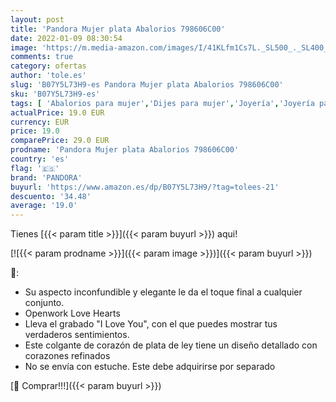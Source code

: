 ```yaml
---
layout: post
title: 'Pandora Mujer plata Abalorios 798606C00'
date: 2022-01-09 08:30:54
image: 'https://m.media-amazon.com/images/I/41KLfm1Cs7L._SL500_._SL400_.jpg'
comments: true
category: ofertas
author: 'tole.es'
slug: 'B07Y5L73H9-es Pandora Mujer plata Abalorios 798606C00'
sku: 'B07Y5L73H9-es'
tags: [ 'Abalorios para mujer','Dijes para mujer','Joyería','Joyería para mujer','pandora', ]
actualPrice: 19.0 EUR
currency: EUR
price: 19.0
comparePrice: 29.0 EUR
prodname: 'Pandora Mujer plata Abalorios 798606C00'
country: 'es'
flag: '🇪🇸'
brand: 'PANDORA'
buyurl: 'https://www.amazon.es/dp/B07Y5L73H9/?tag=tolees-21'
descuento: '34.48'
average: '19.0'
---
```


Tienes [{{< param title >}}]({{< param buyurl >}}) aqui!

[![{{< param prodname >}}]({{< param image >}})]({{< param buyurl >}})

🔎:

- Su aspecto inconfundible y elegante le da el toque final a cualquier conjunto.
- Openwork Love Hearts
- Lleva el grabado "I Love You", con el que puedes mostrar tus verdaderos sentimientos.
- Este colgante de corazón de plata de ley tiene un diseño detallado con corazones refinados
- No se envía con estuche. Este debe adquirirse por separado

[🛒 Comprar!!!]({{< param buyurl >}})
